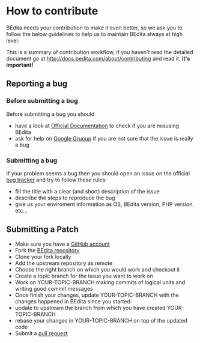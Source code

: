 # How to contribute

BEdita needs your contribution to make it even better, so we ask you to follow the below guidelines to help us to maintain BEdita always at high level.

This is a summary of contribution workflow, if you haven't read the detailed document go at http://docs.bedita.com/about/contributing and read it, **it's important!**

## Reporting a bug

### Before submitting a bug

Before submitting a bug you should
 * have a look at [Official Documentation](http://docs.bedita.com) to check if you are misusing BEdita
 * ask for help on [Google Gruoup](https://groups.google.com/forum/#!forum/bedita) if you are not sure that the issue is really a bug

### Submitting a bug

If your problem seems a bug then you should open an issue on the official [bug tracker](https://github.com/bedita/bedita/issues) and try to follow these rules:
 * fill the title with a clear (and short) description of the issue
 * describe the steps to reproduce the bug
 * give us your enviroment information as OS, BEdita version, PHP version, etc...

## Submitting a Patch

 * Make sure you have a [GitHub account](https://github.com/signup/free)
 * Fork the [BEdita repository](https://github.com/bedita/bedita)
 * Clone your fork locally
 * Add the upstream repository as remote
 * Choose the right branch on which you would work and checkout it
 * Create a topic branch for the issue you want to work on
 * Work on YOUR-TOPIC-BRANCH making commits of logical units and writing good commit messages
 * Once finish your changes, update YOUR-TOPIC-BRANCH with the changes happened in BEdita since you started:
  * update to upstream the branch from which you have created YOUR-TOPIC-BRANCH
  * rebase your changes in YOUR-TOPIC-BRANCH on top of the updated code
 * Submit a [pull request](https://help.github.com/articles/using-pull-requests)